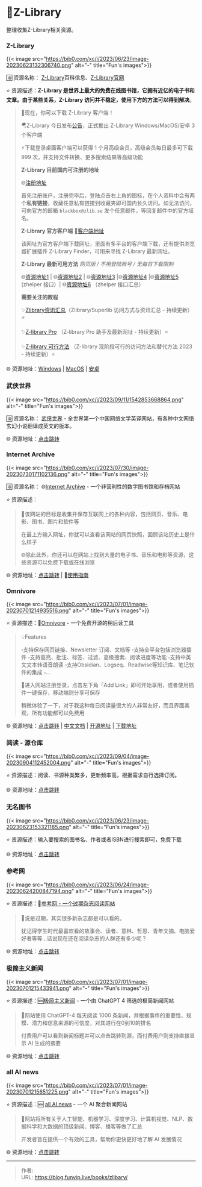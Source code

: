 # 📖Z-Library


整理收集Z-Library相关资源。

<!--more-->

### Z-Library

{{< image src="https://bib0.com/xc/i/2023/06/23/image-20230623132306740.png" alt="-" title="Fun's images">}}     

🆔  资源名称： [Z-Library](https://zh.wikipedia.org/wiki/Z-Library)百科信息、[Z-Library官网](http://singlelogin.re)

⭐️  资源描述：**Z-Library 是世界上最大的免费在线图书馆，它拥有近亿的电子书和文章。由于某些关系，Z-Library 访问并不稳定，使用下方的方法可以得到解决**。

>🎉现在，你可以下载 Z-Library 客户端！
>
>🪂Z-Library 今日发布[公告](https://t.me/zlibrary_official/27)，正式推出 Z-Library Windows/MacOS/安卓 3 个客户端
>
>⚡下载登录桌面客户端可以获得 1 个月高级会员，高级会员每日最多可下载 999 次，并支持文件转换、更多搜索结果等高级功能
>
>**Z-Library 目前国内可注册的地址**
>
>🌐[注册地址](http://zh.z-library.se/registration.php)
>
>首先注册账户，注册完毕后，登陆点击右上角的图标，在个人资料中会有两个**私有链接**，收藏任意私有链接到收藏夹即可国内长久访问。如无法访问，可向官方的邮箱 `blackbox@zlib.se` 发个任意邮件，等回复邮件中的官方域名。
>
>**Z-Library 官方客户端**  🎉[客户端地址](https://zh.z-library.se/z-access)
>
>该网址为官方客户端下载网址，里面有多平台的客户端下载，还有提供浏览器扩展插件 Z-Library Finder，可用来寻找 Z-Library 最新网址。
>
>**Z-Library 最新可用方法** *网页版 / 不用登陆账号 / 无每日下载限制*
>
>🌐[资源地址1](https://zbook.lol/) | 🌐[资源地址2](https://zbook.eu.org/) | 🌐[资源地址3](https://zlib.missuo.me/) |🌐[资源地址4](https://zlib.knat.network/) |🌐[资源地址5](https://ylibrary.org/) (zhelper 接口）| 🌐[资源地址6](https://tool.ssdown.org/) （zhelper 接口汇总）
>
>**需要关注的教程**
>
>✨[Zlibrary资讯汇总](https://ssdown.org/archives/1694769328287)（Zlibrary/Superlib 访问方式与资讯汇总 - 持续更新）⭐️
>
>✨[Z-library Pro](https://kf369.cn/sites/2731.html) （Z-library Pro 助手及最新网址 - 持续更新）⭐️
>
>✨[Z-library 可行方法](https://anotherdayu.com/2022/3809/) （Z-library 现阶段可行的访问方法和替代方法 2023 - 持续更新）⭐️

🌐 资源地址：[Windows](https://1lib.sk/soft/zlibrary-setup-latest.exe) | [MacOS](https://1lib.sk/soft/zlibrary-setup-latest.dmg) | [安卓](https://1lib.sk/soft/zlibrary-app-latest.apk)

### 武侠世界

{{< image src="https://bib0.com/xc/i/2023/09/11/1542853668864.png" alt="-" title="Fun's images">}}     

🆔  资源名称： [武侠世界](https://www.wuxiaworld.com/) - 全世界第一个中国网络文学英译网站，有各种中文网络玄幻小说翻译成英文的版本。 

🌐 资源地址：[点击跳转](https://www.wuxiaworld.com/) 

### Internet Archive

{{< image src="https://bib0.com/xc/i/2023/07/30/image-20230730171102136.png" alt="-" title="Fun's images">}}     

🆔  资源名称： 🌐[Internet Archive](https://archive.org/) - 一个非营利性的数字图书馆和存档网站

⭐️  资源描述：

>📄该网站的目标是收集并保存互联网上的各种内容，包括网页、音乐、电影、图书、图片和软件等
>
>在最上方输入网址，你就可以查看该网站的网页快照，回顾该站历史上是什么样子
>
>🌐除此此外，你还可以在网站上找到大量的电子书、音乐和电影等资源，这些资源可以免费下载或在线浏览

🌐 资源地址：[点击跳转](https://archive.org/) | 📖[使用指南](https://scholar.archive.org/zh/help)

### Omnivore

{{< image src="https://bib0.com/xc/i/2023/07/01/image-20230701214935516.png" alt="-" title="Fun's images">}}     

⭐️  资源描述：📖[Omnivore](https://omnivore.app/) - 一个免费开源的稍后读工具

>💡Features
>
>▫️支持保存网页链接、Newsletter 订阅、文档等
>▫️支持全平台包括浏览器插件
>▫️支持高亮、批注、标签、过滤、高级搜索、阅读进度等功能
>▫️支持中英文文本转语音朗读
>▫️支持Obsidian、Logseq、Readwise等知识库、笔记软件的集成
>▫️...
>
>📄进入网站注册登录，点击左下角「Add Link」即可开始享用，或者使用插件一键保存，移动端则分享可保存
>
>稍微体验了一下，对于我这种每日阅读量很大的人非常友好，而且界面美观，所有功能都可以免费用

🌐 资源地址：[点击跳转](https://omnivore.app/) | [中文文档](https://docs.omnivore.app/zh/) | [开源地址](https://github.com/omnivore-app/omnivore) | [下载地址](https://omnivore.app/settings/installation)

### 阅读 - 源仓库

{{< image src="https://bib0.com/xc/i/2023/09/04/image-20230904112452004.png" alt="-" title="Fun's images">}}     

⭐️  资源描述：阅读、书源种类繁多，更新频率高，根据需求自行选择订阅。

🌐 资源地址：[点击跳转](https://www.yckceo.com/yuedu/shuyuan/index.html)

### 无名图书

{{< image src="https://bib0.com/xc/i/2023/06/23/image-20230623153321185.png" alt="-" title="Fun's images">}}     

⭐️  资源描述：输入要搜索的图书名、作者或者ISBN进行搜索即可，免费下载

🌐 资源地址：[点击跳转](https://www.book123.info/)

### 参考网

{{< image src="https://bib0.com/xc/i/2023/06/24/image-20230624200847194.png" alt="-" title="Fun's images">}}     

⭐️  资源描述：📰[参考网 - 一个过期杂志阅读网站](https://www.fx361.com/)

>📄说是过期，其实很多新杂志都是可以看的。
>
>犹记得学生时代最喜欢看的故事会、读者、意林、哲思、青年文摘、电脑爱好者等等...话说现在还在阅读杂志的人群还有多少呢？

🌐 资源地址：[点击跳转](https://www.fx361.com/)

### 极简主义新闻

{{< image src="https://bib0.com/xc/i/2023/07/01/image-20230701215433941.png" alt="-" title="Fun's images">}}     

⭐️  资源描述：🆕[极简主义新闻](https://www.newsminimalist.com/) - 一个由 ChatGPT 4 筛选的极简新闻网站

>📄网站使用 ChatGPT-4 每天阅读 1000 条新闻，并根据事件的重要性、规模、潜力和信息来源的可信度，对其进行在0到10的排名
>
>付费用户可以看到新闻标题并可以点击跳转到源，而付费用户则支持直接显示 AI 生成的摘要

🌐 资源地址：[点击跳转](https://www.newsminimalist.com/)

### all AI news

{{< image src="https://bib0.com/xc/i/2023/07/01/image-20230701215651225.png" alt="-" title="Fun's images">}}     

⭐️  资源描述：🆕 [all AI news](https://allainews.com/) - 一个 AI 聚合新闻网站

>📄网站将所有关于人工智能、机器学习、深度学习、计算机视觉、NLP、数据科学和大数据的顶级新闻、博客、播客等做了汇总
>
>开发者旨在提供一个有效的工具，帮助你更快更好地了解 AI 发展情况

🌐 资源地址：[点击跳转](https://allainews.com/)


---

> 作者:   
> URL: https://blog.funvip.live/books/zlibary/  


